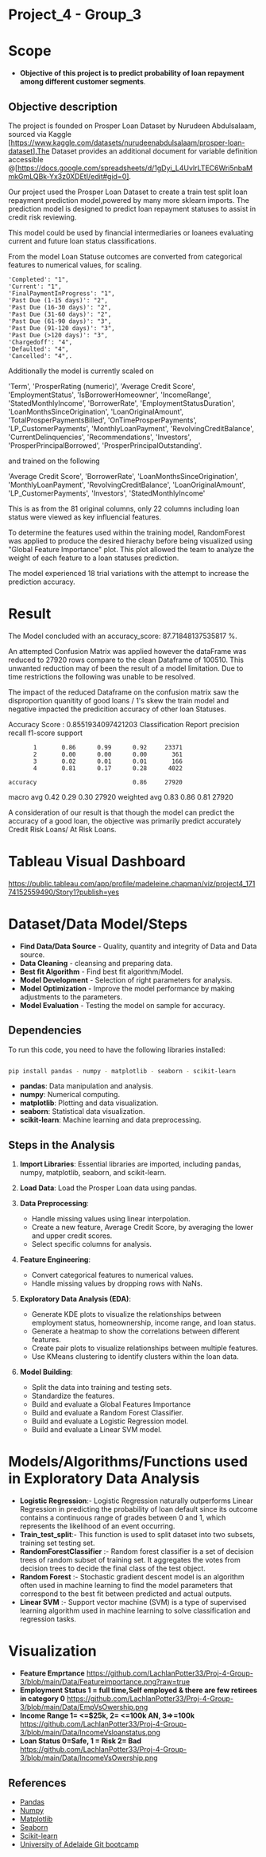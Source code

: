 
# <b>Project_4 - Group_3</b>

# <b>Scope</b>
 - <b> Objective of this project is to predict probability of loan repayment among different customer segments</b>.

 ## Objective description
 The project is founded on Prosper Loan Dataset by Nurudeen Abdulsalaam, sourced via Kaggle [https://www.kaggle.com/datasets/nurudeenabdulsalaam/prosper-loan-dataset].The Dataset provides an additional document for variable definition accessible @[https://docs.google.com/spreadsheets/d/1gDyi_L4UvIrLTEC6Wri5nbaMmkGmLQBk-Yx3z0XDEtI/edit#gid=0].

 Our project used the Prosper Loan Dataset to create a train test split loan repayment prediction model,powered by many more sklearn imports. The prediction model is designed to predict loan repayment statuses to assist in credit risk reviewing.

 This model could be used by financial intermediaries or loanees evaluating current and future loan status classifications.

 From the model Loan Statuse outcomes are converted from categorical features to numerical values, for scaling.
 
    'Completed': "1",
    'Current': "1",
    'FinalPaymentInProgress': "1",
    'Past Due (1-15 days)': "2",
    'Past Due (16-30 days)': "2",
    'Past Due (31-60 days)': "2",
    'Past Due (61-90 days)': "3",
    'Past Due (91-120 days)': "3",
    'Past Due (>120 days)': "3",
    'Chargedoff': "4",
    'Defaulted': "4",
    'Cancelled': "4",.

Additionally the model is currently scaled on 

'Term',
'ProsperRating (numeric)',
'Average Credit Score',
'EmploymentStatus',
'IsBorrowerHomeowner',
'IncomeRange',
'StatedMonthlyIncome',
'BorrowerRate',
'EmploymentStatusDuration',
'LoanMonthsSinceOrigination',
'LoanOriginalAmount',
'TotalProsperPaymentsBilled',
'OnTimeProsperPayments',
'LP_CustomerPayments',
'MonthlyLoanPayment',
'RevolvingCreditBalance',
'CurrentDelinquencies',
'Recommendations',
'Investors',
'ProsperPrincipalBorrowed',
'ProsperPrincipalOutstanding'.

and trained on the following 

'Average Credit Score',
'BorrowerRate',
'LoanMonthsSinceOrigination',
'MonthlyLoanPayment',
'RevolvingCreditBalance',
'LoanOriginalAmount',
'LP_CustomerPayments',
'Investors',
'StatedMonthlyIncome'

This is as from the 81 original columns, only 22 columns including loan status were viewed as key influencial features.

To determine the features used within the training model, RandomForest was applied to produce the desired hierachy before being visualized using "Global Feature Importance" plot. This plot allowed the team to analyze the weight of each feature to a loan statuses prediction.

The model experienced 18 trial variations with the attempt to increase the prediction accuracy.

# Result
The Model concluded with an accuracy_score: 87.71848137535817 %.

An attempted Confusion Matrix was applied however the dataFrame was reduced to 27920 rows compare to the clean Dataframe of 100510.
This unwanted reduction may of been the result of a model limitation. Due to time restrictions the following was unable to be resolved.

The impact of the reduced Dataframe on the confusion matrix saw the disproportion quanitity of good loans / 1's skew the train model and negative impacted the predicition accuracy of other loan Statuses.

Accuracy Score : 0.8551934097421203
Classification Report
              precision    recall  f1-score   support

           1       0.86      0.99      0.92     23371
           2       0.00      0.00      0.00       361
           3       0.02      0.01      0.01       166
           4       0.81      0.17      0.28      4022

    accuracy                           0.86     27920
   macro avg       0.42      0.29      0.30     27920
weighted avg       0.83      0.86      0.81     27920

A consideration of our result is that though the model can predict the accuracy of a good loan, the objective was primarily predict accurately Credit Risk Loans/ At Risk Loans.

# Tableau Visual Dashboard
https://public.tableau.com/app/profile/madeleine.chapman/viz/project4_17174152559490/Story1?publish=yes




 # <b>Dataset/Data Model/Steps</b>
- <b>Find Data/Data Source</b> - Quality, quantity and integrity of Data and Data source.
- <b>Data Cleaning</b> - cleansing and preparing data.
- <b>Best fit Algorithm</b> - Find best fit algorithm/Model.
- <b>Model Development</b> - Selection of right parameters for analysis.
- <b>Model Optimization</b> - Improve the model performance by making adjustments to the parameters.
- <b>Model Evaluation</b> - Testing the model on sample for accuracy.

## Dependencies

To run this code, you need to have the following libraries installed:

```bash

pip install pandas - numpy - matplotlib - seaborn - scikit-learn

```
- **pandas**: Data manipulation and analysis.
- **numpy**: Numerical computing.
- **matplotlib**: Plotting and data visualization.
- **seaborn**: Statistical data visualization.
- **scikit-learn**: Machine learning and data preprocessing.

## Steps in the Analysis

1. **Import Libraries**:
   Essential libraries are imported, including pandas, numpy, matplotlib, seaborn, and scikit-learn.

2. **Load Data**:
   Load the Prosper Loan data using pandas.

3. **Data Preprocessing**:
   - Handle missing values using linear interpolation.
   - Create a new feature, Average Credit Score, by averaging the lower and upper credit scores.
   - Select specific columns for analysis.

4. **Feature Engineering**:
   - Convert categorical features to numerical values.
   - Handle missing values by dropping rows with NaNs.

5. **Exploratory Data Analysis (EDA)**:
   - Generate KDE plots to visualize the relationships between employment status, homeownership, income range, and loan status.
   - Generate a heatmap to show the correlations between different features.
   - Create pair plots to visualize relationships between multiple features.
   - Use KMeans clustering to identify clusters within the loan data.

6. **Model Building**:
   - Split the data into training and testing sets.
   - Standardize the features.
   - Build and evaluate a Global Features Importance
   - Build and evaluate a Random Forest Classifier.
   - Build and evaluate a Logistic Regression model.
   - Build and evaluate a Linear SVM model.


# <b>Models/Algorithms/Functions used in Exploratory Data Analysis</b>
- <b>Logistic Regression</b>:- Logistic Regression naturally outperforms Linear Regression in predicting the probability of loan default since its outcome contains a continuous range of grades between 0 and 1, which represents the likelihood of an event occurring.
- <b>Train_test_split</b>:- This function is used to split dataset into two subsets, training set testing set. 
- <b>RandomForestClassifier</b> :- Random forest classifier is a set of decision trees of random subset of training set. It aggregates the votes from decision trees to decide the final class of the test object.
- <b>Random Forest</b> :- Stochastic gradient descent model is an algorithm often used in machine learning to find the model parameters that correspond to the best fit between predicted and actual outputs.
- <b>Linear SVM</b> :- Support vector machine (SVM) is a type of supervised learning algorithm used in machine learning to solve classification and regression tasks.



# <b>Visualization</b>
- <b>Feature Emprtance</b>
  https://github.com/LachlanPotter33/Proj-4-Group-3/blob/main/Data/Featureimportance.png?raw=true
- <b>Employment Status 1 = full time,Self employed & there are few retirees in category 0</b>
  https://github.com/LachlanPotter33/Proj-4-Group-3/blob/main/Data/EmpVsOwership.png
- <b>Income Range 1= <=$25k, 2= <=100k AN, 3=>=100k </b>
  https://github.com/LachlanPotter33/Proj-4-Group-3/blob/main/Data/IncomeVsloanstatus.png
- <b>Loan Status 0=Safe, 1 = Risk 2= Bad</b>
  https://github.com/LachlanPotter33/Proj-4-Group-3/blob/main/Data/IncomeVsOwership.png


## References

- [Pandas](https://pandas.pydata.org/docs/)
- [Numpy](https://numpy.org/doc/)
- [Matplotlib](https://matplotlib.org/stable/contents.html)
- [Seaborn](https://seaborn.pydata.org/)
- [Scikit-learn](https://scikit-learn.org/stable/documentation.html)
- [University of Adelaide Git bootcamp](https://git.bootcampcontent.com/University-of-Adelaide/UADEL-VIRT-DATA-PT-12-2023-U-LOLC)
